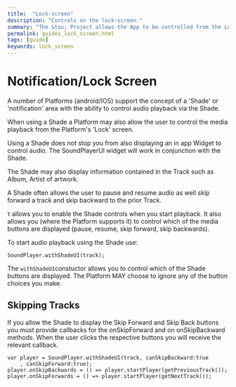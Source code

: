 ```yaml
---
title:  "Lock-screen"
description: "Controls on the lock-screen."
summary: "The &tau; Project allows the App to be controlled from the Lock Screen."
permalink: guides_lock_screen.html
tags: [guide]
keywords: lock_screen
---
```

# Notification/Lock Screen

A number of Platforms \(android/IOS\) support the concept of a 'Shade' or 'notification' area with the ability to control audio playback via the Shade.

When using a Shade a Platform may also allow the user to control the media playback from the Platform's 'Lock' screen.

Using a Shade does not stop you from also displaying an in app Widget to control audio. The SoundPlayerUI widget will work in conjunction with the Shade.

The Shade may also display information contained in the Track such as Album, Artist of artwork.

A Shade often allows the user to pause and resume audio as well skip forward a track and skip backward to the prior Track.

τ allows you to enable the Shade controls when you start playback. It also allows you \(where the Platform supports it\) to control which of the media buttons are displayed \(pause, resume, skip forward, skip backwards\).

To start audio playback using the Shade use:

```text
SoundPlayer.withShadeUI(track);
```

The `withShadeUI`constuctor allows you to control which of the Shade buttons are displayed. The Platform MAY choose to ignore any of the button choices you make.

## Skipping Tracks

If you allow the Shade to display the Skip Forward and Skip Back buttons you must provide callbacks for the onSkipForward and on onSkipBackward methods. When the user clicks the respective buttons you will receive the relevant callback.

```text
var player = SoundPlayer.withShadeUI(track, canSkipBackward:true
    , canSkipForward:true);
player.onSkipBackwards = () => player.startPlayer(getPreviousTrack());
player.onSkipForwards = () => player.startPlayer(getNextTrack());
```

